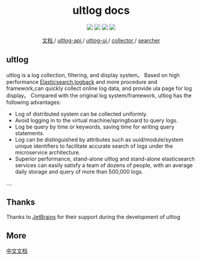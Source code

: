 <h1 align="center">ultlog docs</h1>
<p align="center">
  <a href="https://travis-ci.com/github/ultlog/ultlog.github.io"><img src="https://travis-ci.com/ultlog/ultlog.github.io.svg?branch=hexo"></a>
  <a target="_blank" href="https://github.com/ultlog/ultlog.github.io/blob/hexo/LICENSE"><img src="https://img.shields.io/badge/license-MIT-blue"></a>
  <a target="_blank" href="https://github.com/ultlog/ultlog.github.io/pulls"><img src=https://img.shields.io/badge/pr-welcome-green"></a>
  <a target="_blank" href="https://github.com/ultlog/ultlog.github.io/pulls?q=is%3Apr+is%3Aclosed"><img src="https://img.shields.io/github/issues-pr-closed/ultlog/ula"></a>
</p>
  
<p align="center">
  <a href="https://ultlog.com" target="_blank">
    文档
  </a>
  / 
  <a href="https://github.com/ultlog/ula/" target="_blank">
    ultlog-api
  </a>
  / 
  <a href="https://github.com/ultlog/ulu/" target="_blank">
    ultlog-ui
  </a>
  / 
  <a href="https://github.com/ultlog/collector" target="_blank">
    collector
  </a>
  /
  <a href="https://github.com/ultlog/searcher" target="_blank">
    searcher
  </a>
</p>

## ultlog
ultlog is a log collection, filtering, and display system。
Based on high performance [Elasticsearch](https://www.elastic.co/cn/cloud/?elektra=home&storm=sub1),[logback](https://github.com/qos-ch/logback) and more procedure and framework,can quickly collect online log data, and provide ula page for log display。
Compared with the original log system/framework, ultlog has the following advantages:
- Log of distributed system can be collected uniformly.
- Avoid logging in to the virtual machine/springboard to query logs.
- Log be query by time or keywords, saving time for writing query statements.
- Log can be distinguished by attributes such as uuid/module/system unique identifiers to facilitate accurate search of logs under the microservice architecture.
- Superior performance, stand-alone ultlog and stand-alone elasticsearch services can easily satisfy a team of dozens of people, with an average daily storage and query of more than 500,000 logs.

....

## Thanks
Thanks to [JetBrains](https://www.jetbrains.com/?from=ultlog.com) for their support during the development of ultlog

## More
[中文文档](http://ultlog.com)

